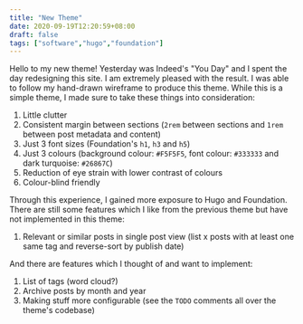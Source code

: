 ```yaml
---
title: "New Theme"
date: 2020-09-19T12:20:59+08:00
draft: false
tags: ["software","hugo","foundation"]
---
```

Hello to my new theme! Yesterday was Indeed's "You Day" and I spent the day redesigning this site. I am extremely pleased with the result. I was able to follow my hand-drawn wireframe to produce this theme. While this is a simple theme, I made sure to take these things into consideration:

1. Little clutter
1. Consistent margin between sections (`2rem` between sections and `1rem` between post metadata and content)
1. Just 3 font sizes (Foundation's `h1`, `h3` and `h5`)
1. Just 3 colours (background colour: `#F5F5F5`, font colour: `#333333` and dark turquoise: `#26867C`)
1. Reduction of eye strain with lower contrast of colours
1. Colour-blind friendly

Through this experience, I gained more exposure to Hugo and Foundation. There are still some features which I like from the previous theme but have not implemented in this theme:

1. Relevant or similar posts in single post view (list x posts with at least one same tag and reverse-sort by publish date)

And there are features which I thought of and want to implement:

1. List of tags (word cloud?)
1. Archive posts by month and year
1. Making stuff more configurable (see the `TODO` comments all over the theme's codebase)
